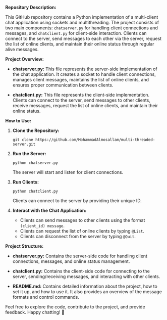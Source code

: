**Repository Description:**

This GitHub repository contains a Python implementation of a multi-client chat application using sockets and multithreading. The project consists of two main components: `chatserver.py` for handling client connections and messages, and `chatclient.py` for client-side interaction. Clients can connect to the server, send messages to each other via the server, request the list of online clients, and maintain their online status through regular alive messages.

**Project Overview:**

- **chatserver.py:** This file represents the server-side implementation of the chat application. It creates a socket to handle client connections, manages client messages, maintains the list of online clients, and ensures proper communication between clients.

- **chatclient.py:** This file represents the client-side implementation. Clients can connect to the server, send messages to other clients, receive messages, request the list of online clients, and maintain their online status.

**How to Use:**

1. **Clone the Repository:**
   ```
   git clone https://github.com/MohammadAlmosallam/multi-threaded-server.git
   ```

2. **Run the Server:**
   ```
   python chatserver.py
   ```
   The server will start and listen for client connections.

3. **Run Clients:**
   ```
   python chatclient.py
   ```
   Clients can connect to the server by providing their unique ID.

4. **Interact with the Chat Application:**
   - Clients can send messages to other clients using the format `(client_id) message`.
   - Clients can request the list of online clients by typing `@List`.
   - Clients can disconnect from the server by typing `@Quit`.

**Project Structure:**

- **chatserver.py:** Contains the server-side code for handling client connections, messages, and online status management.
  
- **chatclient.py:** Contains the client-side code for connecting to the server, sending/receiving messages, and interacting with other clients.
  
- **README.md:** Contains detailed information about the project, how to set it up, and how to use it. It also provides an overview of the message formats and control commands.

Feel free to explore the code, contribute to the project, and provide feedback. Happy chatting! 🎉
